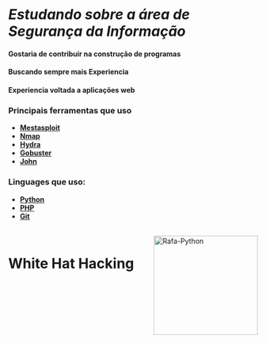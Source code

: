  # ***Estudando sobre a área de Segurança da Informação***
 #### Gostaria de contribuir na construção de programas
 #### Buscando sempre mais Experiencia
 #### Experiencia voltada a **aplicações web**
 
 ### Principais ferramentas que uso
   - [**Mestasploit**](https://pt.wikipedia.org/wiki/Metasploit)
   - [**Nmap**](https://pt.wikipedia.org/wiki/Nmap)
   - [**Hydra**](https://pt.wikipedia.org/wiki/Hydra_(software))
   - [**Gobuster**](https://pt.wikipedia.org/wiki/gobuster)
   - [**John**](https://pt.wikipedia.org/wiki/John_the_Ripper)

### Linguages que uso:
   - [**Python**](https://pt.wikipedia.org/wiki/Python)
   - [**PHP**](https://pt.wikipedia.org/wiki/PHP)
   - [**Git**](https://pt.wikipedia.org/wiki/Git)

<div style="display: inline_block"><br> <img align="right" alt="Rafa-Python" height="200" width="210"src="https://omegabluecs.com/apCSA/images/recon.png"> </div>

# White Hat Hacking
